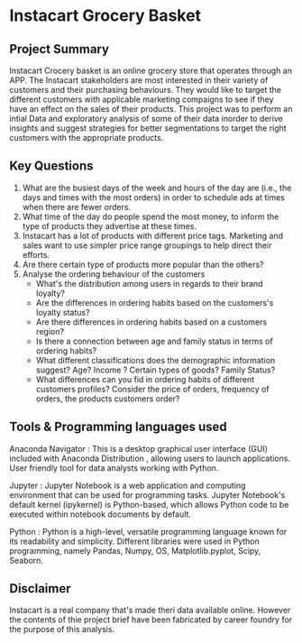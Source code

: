 # **Instacart Grocery Basket**

## Project Summary
Instacart Crocery basket is an online grocery store that operates through an APP. The Instacart stakeholders are most interested in their variety of customers and their purchasing behaviours. 
They would like to target the different customers with applicable marketing compaigns to see if they have an effect on the sales of their products. This project was to perform an intial Data and exploratory analysis 
of some of their data inorder to derive insights and suggest strategies for better segmentations to target the right customers with the appropriate products. 

## Key Questions
1. What are the busiest days of the week and hours of the day are (i.e., the days and times with the most orders) in order to schedule ads at times when there are fewer orders.
2. What time of the day do people spend the most money, to  inform the type of products they advertise at these times.
3.  Instacart has a lot of products with different price tags. Marketing and sales want to use simpler price range groupings to help direct their efforts.
4.  Are there certain type of products more popular than the others?
5.  Analyse the ordering behaviour of the customers
    * What's the distribution among users in regards to their brand loyalty?
    * Are the differences in ordering habits based on the customers's loyalty status?
    * Are there differences in ordering habits based on a customers region?
    * Is there a connection between age and family status in terms of ordering habits?
    * What different classifications does the demographic information suggest? Age? Income ? Certain types of goods? Family Status?
    * What differences can you fid in ordering habits of different customers profiles? Consider the price of orders, frequency of orders, the products customers order?


## Tools & Programming languages used

Anaconda Navigator : This is a desktop graphical user interface (GUI) included with Anaconda Distribution , allowing users to launch applications. User friendly tool for data analysts working with Python.


Jupyter : Jupyter Notebook is a web application and computing environment that can be used for programming tasks. 
          Jupyter Notebook's default kernel (ipykernel) is Python-based, which allows Python code to be executed within notebook documents by default.

          
Python : Python is a high-level, versatile programming language known for its readability and simplicity.
         Different libraries were used in Python programming, namely Pandas, Numpy, OS, Matplotlib.pyplot, Scipy, Seaborn.


## Disclaimer 
Instacart is a real company that's made theri data available online. However the contents of thie project brief have been fabricated by career foundry for the purpose of this analysis.
